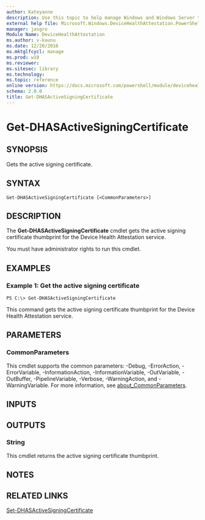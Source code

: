 ```yaml
---
author: Kateyanne
description: Use this topic to help manage Windows and Windows Server technologies with Windows PowerShell.
external help file: Microsoft.Windows.DeviceHealthAttestation.PowerShell.dll-Help.xml
manager: jasgro
Module Name: DeviceHealthAttestation
ms.author: v-kaunu
ms.date: 12/20/2016
ms.mktglfcycl: manage
ms.prod: w10
ms.reviewer: 
ms.sitesec: library
ms.technology: 
ms.topic: reference
online version: https://docs.microsoft.com/powershell/module/devicehealthattestation/get-dhasactivesigningcertificate?view=windowsserver2016-ps&wt.mc_id=ps-gethelp
schema: 2.0.0
title: Get-DHASActiveSigningCertificate
---
```


# Get-DHASActiveSigningCertificate

## SYNOPSIS
Gets the active signing certificate.

## SYNTAX

```
Get-DHASActiveSigningCertificate [<CommonParameters>]
```

## DESCRIPTION
The **Get-DHASActiveSigningCertificate** cmdlet gets the active signing certificate thumbprint for the Device Health Attestation service.

You must have administrator rights to run this cmdlet.

## EXAMPLES

### Example 1: Get the active signing certificate
```
PS C:\> Get-DHASActiveSigningCertificate
```

This command gets the active signing certificate thumbprint for the Device Health Attestation service.

## PARAMETERS

### CommonParameters
This cmdlet supports the common parameters: -Debug, -ErrorAction, -ErrorVariable, -InformationAction, -InformationVariable, -OutVariable, -OutBuffer, -PipelineVariable, -Verbose, -WarningAction, and -WarningVariable. For more information, see [about_CommonParameters](https://go.microsoft.com/fwlink/?LinkID=113216).

## INPUTS

## OUTPUTS

### String
This cmdlet returns the active signing certificate thumbprint.

## NOTES

## RELATED LINKS

[Set-DHASActiveSigningCertificate](./Set-DHASActiveSigningCertificate.md)

